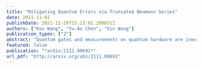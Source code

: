 ```yaml
---
title: "Mitigating Quantum Errors via Truncated Neumann Series"
date: 2021-11-01
publishDate: 2021-12-28T15:12:02.209851Z
authors: ["Kun Wang", "Yu-Ao Chen", "Xin Wang"]
publication_types: ["2"]
abstract: "Quantum gates and measurements on quantum hardware are inevitably subject to hardware imperfections that lead to quantum errors. Mitigating such unavoidable errors is crucial to explore the power of quantum hardware better. In this paper, we propose a unified framework that can mitigate quantum gate and measurement errors in computing quantum expectation values utilizing the truncated Neumann series. The essential idea is to cancel the effect of quantum error by approximating its inverse via linearly combining quantum errors of different orders produced by sequential applications of the quantum devices with carefully chosen coefficients. Remarkably, the estimation error decays exponentially in the truncated order, and the incurred error mitigation overhead is independent of the system size, as long as the noise resistance of the quantum device is moderate. We numerically test this framework for different quantum errors and find that the computation accuracy is substantially improved. Our framework possesses several vital advantages: it mitigates quantum gate and measurement errors in a unified manner, it neither assumes any error structure nor requires the tomography procedure to completely characterize the quantum errors, and most importantly, it is scalable. These advantages empower our quantum error mitigation framework to be efficient and practical and extend the ability of near-term quantum devices to deliver quantum applications."
featured: false
publication: "*arXiv:2111.00691*"
url_pdf: "http://arxiv.org/abs/2111.00691"
---
```


